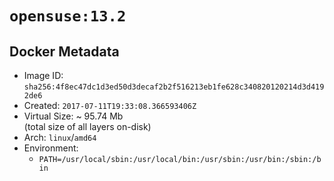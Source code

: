 # `opensuse:13.2`

## Docker Metadata

- Image ID: `sha256:4f8ec47dc1d3ed50d3decaf2b2f516213eb1fe628c340820120214d3d4192de6`
- Created: `2017-07-11T19:33:08.366593406Z`
- Virtual Size: ~ 95.74 Mb  
  (total size of all layers on-disk)
- Arch: `linux`/`amd64`
- Environment:
  - `PATH=/usr/local/sbin:/usr/local/bin:/usr/sbin:/usr/bin:/sbin:/bin`
